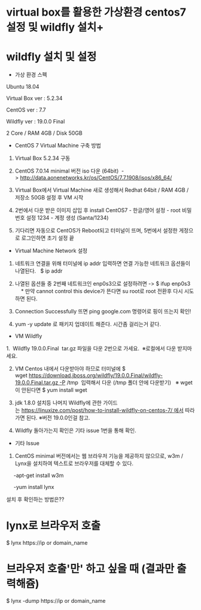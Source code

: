 # virtual box를 활용한 가상환경 centos7설정 및 wildfly 설치+
# wildfly 설치 및 설정

* 가상 환경 스펙

Ubuntu 18.04

Virtual Box ver : 5.2.34

CentOS ver : 7.7

Wildfly ver : 19.0.0 Final

2 Core / RAM 4GB / Disk 50GB

* CentOS 7 Virtual Machine 구축 방법

1. Virtual Box 5.2.34 구동

2. CentOS 7.0.14 minimal 버전 iso 다운 (64bit)  -> http://data.aonenetworks.kr/os/CentOS/7.7.1908/isos/x86_64/

3. Virtual Box에서 Virtual Machine 새로 생성해서 Redhat 64bit / RAM 4GB / 저장소 50GB 설정 후 VM 시작

4. 2번에서 다운 받은 이미지 삽입 후 install CentOS7 - 한글/영어 설정 - root 비밀번호 설정 1234 - 계정 생성 (Santa/1234)

5. 기다리면 자동으로 CentOS가 Reboot되고 터미널이 뜨며, 5번에서 설정한 게정으로 로그인하면 초기 설정 끝

* Virtual Machine Network 설정

1. 네트워크 연결을 위해 터미널에 ip addr 입력하면 연결 가능한 네트워크 옵션들이 나열된다.   $ ip addr

2. 나열된 옵션들 중 2번째 네트워크인 enp0s3으로 설정하려면 -> $ ifup enp0s3      * 만약 cannot control this device가 뜬다면 su root로 root 전환후 다시 시도하면 된다.

3. Connection Successfully 뜨면 ping google.com 명령어로 핑이 뜨는지 확인!

4. yum -y update 로 패키지 업데이트 해준다. 시간좀 걸리는거 같다.

* VM Wildfly

1.  Wildfly 19.0.0.Final  tar.gz 파일을 다운 2번으로 가세요.  ※로컬에서 다운 받지마세요. 

2. VM Centos 내에서 다운받아야 하므로 터미널에 $ wget https://download.jboss.org/wildfly/19.0.0.Final/wildfly-19.0.0.Final.tar.gz -P /tmp  입력해서 다운 (/tmp 폴더 안에 다운받기)   ※ wget이 안된다면 $ yum install wget

3. jdk 1.8.0 설치등 나머지 Wildfly에 관한 가이드는 https://linuxize.com/post/how-to-install-wildfly-on-centos-7/ 에서 따라가면 된다. ※버전 19.0.0인걸 참고. 

4. Wildfly 돌아가는지 확인은 기타 issue 1번을 통해 확인.

* 기타 Issue

1. CentOS minimal 버전에서는 웹 브라우저 기능을 제공하지 않으므로, w3m / Lynx을 설치하여 텍스트로 브라우저를 대체할 수 있다.

     -apt-get install w3m

     -yum install lynx



설치 후 확인하는 방법은??

# lynx로 브라우저 호출
$ lynx https://ip or domain_name

# 브라우저 호출'만' 하고 싶을 때 (결과만 출력해쥼)
$ lynx -dump https://ip or domain_name
